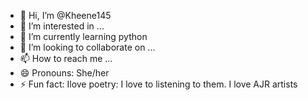 - 👋 Hi, I’m @Kheene145
- 👀 I’m interested in ...
- 🌱 I’m currently learning python
- 💞️ I’m looking to collaborate on ...
- 📫 How to reach me ...
- 😄 Pronouns: She/her
- ⚡ Fun fact: Ilove poetry: I love to listening to them. I love AJR artists

<!---
Kheene145/Kheene145 is a ✨ special ✨ repository because its `README.md` (this file) appears on your GitHub profile.
You can click the Preview link to take a look at your changes.
--->
